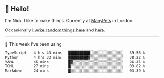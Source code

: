 ## 👋 Hello! 

I'm Nick. I like to make things. Currently at [ManyPets](https://manypets.com) in London.

Occasionally [I write random things here](https://nicksnell.com) and [here](https://twitter.com/nicksnell).

-------

🚀 This week I've been using

<!--START_SECTION:waka-->

```txt
TypeScript   4 hrs 43 mins   ██████████░░░░░░░░░░░░░░░   39.56 %
Python       4 hrs 33 mins   █████████▓░░░░░░░░░░░░░░░   38.22 %
YAML         45 mins         █▓░░░░░░░░░░░░░░░░░░░░░░░   06.35 %
TOML         27 mins         █░░░░░░░░░░░░░░░░░░░░░░░░   03.82 %
Markdown     24 mins         █░░░░░░░░░░░░░░░░░░░░░░░░   03.39 %
```

<!--END_SECTION:waka-->
